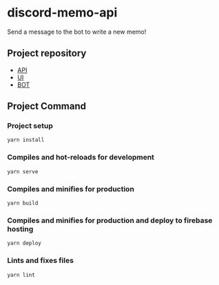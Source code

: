 # discord-memo-api
Send a message to the bot to write a new memo!

## Project repository
- [API](https://github.com/CalicoCheese/discord-memo-api)
- [UI](https://github.com/CalicoCheese/discord-memo-ui)
- [BOT](https://github.com/CalicoCheese/discord-memo-bot)

## Project Command

### Project setup
```
yarn install
```

### Compiles and hot-reloads for development
```
yarn serve
```

### Compiles and minifies for production
```
yarn build
```

### Compiles and minifies for production and deploy to firebase hosting
```
yarn deploy
```

### Lints and fixes files
```
yarn lint
```
